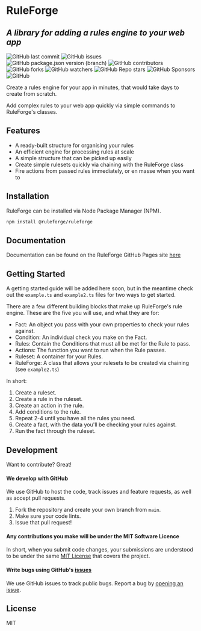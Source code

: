 # RuleForge
## _A library for adding a rules engine to your web app_

![GitHub last commit](https://img.shields.io/github/last-commit/Jelleebeen/RuleForge) ![GitHub issues](https://img.shields.io/github/issues/Jelleebeen/RuleForge) ![GitHub package.json version (branch)](https://img.shields.io/github/package-json/v/Jelleebeen/RuleForge/main) ![GitHub contributors](https://img.shields.io/github/contributors/Jelleebeen/RuleForge) ![GitHub forks](https://img.shields.io/github/forks/Jelleebeen/RuleForge) ![GitHub watchers](https://img.shields.io/github/watchers/Jelleebeen/RuleForge) ![GitHub Repo stars](https://img.shields.io/github/stars/Jelleebeen/RuleForge) ![GitHub Sponsors](https://img.shields.io/github/sponsors/Jelleebeen) ![GitHub](https://img.shields.io/github/license/Jelleebeen/RuleForge)

Create a rules engine for your app in minutes, that would take days to create from scratch.

Add complex rules to your web app quickly via simple commands to RuleForge's classes.

## Features

- A ready-built structure for organising your rules
- An efficient engine for processing rules at scale
- A simple structure that can be picked up easily
- Create simple rulesets quickly via chaining with the RuleForge class
- Fire actions from passed rules immediately, or en masse when you want to


## Installation

RuleForge can be installed via Node Package Manager (NPM).

```sh
npm install @ruleforge/ruleforge
```

## Documentation

Documentation can be found on the RuleForge GitHub Pages site [here](https://jelleebeen.github.io/RuleForge/)

## Getting Started
A getting started guide will be added here soon, but in the meantime check out the `example.ts` and `example2.ts` files for two ways to get started.

There are a few different building blocks that make up RuleForge's rule engine. These are the five you will use, and what they are for:

- Fact: An object you pass with your own properties to check your rules against.
- Condition: An individual check you make on the Fact.
- Rules: Contain the Conditions that must all be met for the Rule to pass.
- Actions: The function you want to run when the Rule passes.
- Ruleset: A container for your Rules.
- RuleForge: A class that allows your rulesets to be created via chaining (see `example2.ts`)

In short:
1. Create a ruleset.
2. Create a rule in the ruleset.
3. Create an action in the rule.
4. Add conditions to the rule.
5. Repeat 2-4 until you have all the rules you need.
6. Create a fact, with the data you'll be checking your rules against.
7. Run the fact through the ruleset.

## Development

Want to contribute? Great!

#### We develop with GitHub
We use GitHub to host the code, track issues and feature requests, as well as accept pull requests.
1. Fork the repository and create your own branch from `main`.
2. Make sure your code lints.
3. Issue that pull request!

#### Any contributions you make will be under the MIT Software Licence
In short, when you submit code changes, your submissions are understood to be under the same [MIT License](http://choosealicense.com/licenses/mit/) that covers the project. 

#### Write bugs using GitHub's [issues](https://github.com/Jelleebeen/RuleForge/issues)
We use GitHub issues to track public bugs. Report a bug by [opening an issue](https://github.com/Jelleebeen/RuleForge/issues/new/choose).

## License

MIT